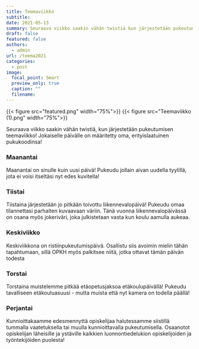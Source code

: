 ```yaml
---
title: Teemaviikko
subtitle:
date: 2021-05-13
summary: Seuraava viikko saakin vähän twistiä kun järjestetään pukeutumisen teemaviikko! Jokaiselle päivälle on määritetty oma, erityislaatuinen pukukoodinsa!
draft: false
featured: false
authors:
  - admin
url: /teema2021
categories:
  - post
image:
  focal_point: Smart
  preview_only: true
  caption: ""
  filename: 
---
```

{{< figure src="featured.png" width="75%">}}
{{< figure src="Teemaviikko (1).png" width="75%">}}

Seuraava viikko saakin vähän twistiä, kun järjestetään pukeutumisen teemaviikko! Jokaiselle päivälle on määritetty oma, erityislaatuinen pukukoodinsa!

### Maanantai

Maanantai on sinulle kuin uusi päivä! Pukeudu jollain aivan uudella tyylillä, jota ei voisi itseltäsi nyt edes kuvitella!

### Tiistai

Tiistaina järjestetään jo pitkään toivottu liikennevalopäivä! Pukeudu omaa tilannettasi parhaiten kuvaavaan väriin. Tänä vuonna liikennevalopäivässä on osana myös jokeriväri, joka julkistetaan vasta kun koulu aamulla aukeaa.

### Keskiviikko

Keskiviikkona on ristiinpukeutumispäivä. Osallistu siis avoimin mielin tähän tapahtumaan, sillä OPKH myös palkitsee niitä, jotka ottavat tämän päivän todesta

### Torstai

Torstaina muistelemme pitkää etäopetusjaksoa etäkoulupäivällä! Pukeudu tavalliseen etäkouluasuusi - mutta muista että nyt kamera on todella päällä!

### Perjantai

Kunnioittakaamme edesmennyttä opiskelijaa halutessamme siistillä tummalla vaatetuksella tai muulla kunnioittavalla pukeutumisella. Osaanotot opiskelijan läheisille ja ystäville kaikkien luonnontiedelukion opiskelijoiden ja työntekijöiden puolesta!
